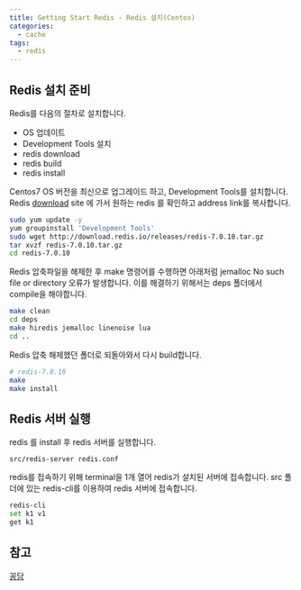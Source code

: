 ```yaml
---
title: Getting Start Redis - Redis 설치(Centos)
categories:
  - cache 
tags: 
  - redis 
--- 
```


## Redis 설치 준비
Redis를 다음의 절차로 설치합니다.  
- OS 업데이트
- Development Tools 설치
- redis download
- redis build
- redis install  

Centos7 OS 버전을 최신으로 업그레이드 하고, Development Tools를 설치합니다. Redis [download](http://download.redis.io/releases/) site 에 가서 원하는 redis 를 확인하고 address link를 복사합니다.
```bash
sudo yum update -y
yum groupinstall 'Development Tools'
sudo wget http://download.redis.io/releases/redis-7.0.10.tar.gz
tar xvzf redis-7.0.10.tar.gz
cd redis-7.0.10
```
Redis 압축파일을 해제한 후 make 명령어를 수행하면 아래처럼 jemalloc No such file or directory 오류가 발생합니다.
이를 해결하기 위해서는 deps 폴더에서 compile을 해야합니다.
```bash
make clean
cd deps
make hiredis jemalloc linenoise lua
cd ..
```
Redis 압축 해제했던 폴더로 되돌아와서 다시 build합니다.
```bash
# redis-7.0.10
make
make install
```

## Redis 서버 실행
redis 를 install 후 redis 서버를 실행합니다. 
```
src/redis-server redis.conf
```

redis를 접속하기 위해 terminal을 1개 열어 redis가 설치된 서버에 접속합니다.
src 폴더에 있는 redis-cli를 이용하여 redis 서버에 접속합니다.
```bash
redis-cli
set k1 v1
get k1
```


## 참고
[꽁담](https://mozi.tistory.com/536)